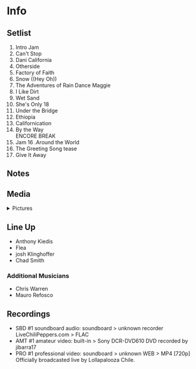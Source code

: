 # Info

## Setlist

1. Intro Jam
2. Can't Stop
3. Dani California
4. Otherside
5. Factory of Faith
6. Snow ((Hey Oh))
7. The Adventures of Rain Dance Maggie
8. I Like Dirt
9. Wet Sand
10. She's Only 18
11. Under the Bridge
12. Ethiopia
13. Californication
14. By the Way
<br> ENCORE BREAK
15. Jam
16 .Around the World
17. The Greeting Song tease
18. Give It Away

## Notes

## Media 

<details>
  <summary>Pictures</summary>
  <img alt="Setlist" title="Setlist" src="_.jpg" height="200" />
</details>

## Line Up

* Anthony Kiedis
* Flea
* josh Klinghoffer
* Chad Smith

### Additional Musicians
* Chris Warren  
* Mauro Refosco

## Recordings

* SBD #1 soundboard audio: soundboard > unknown recorder LiveChiliPeppers.com > FLAC  
* AMT #1 amateur video: built-in > Sony DCR-DVD610 DVD recorded by jibarra17
* PRO #1 professional video: soundboard > unknown WEB > MP4 [720p] Officially broadcasted live by Lollapalooza Chile.
